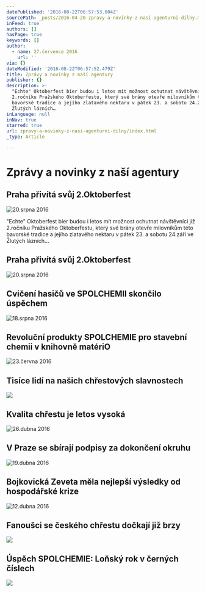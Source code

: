 ```yaml
---
datePublished: '2016-08-22T06:57:53.004Z'
sourcePath: _posts/2016-04-20-zpravy-a-novinky-z-nasi-agenturni-dilny.md
inFeed: true
authors: []
hasPage: true
keywords: []
author:
  - name: 27.července 2016
    url: ''
via: {}
dateModified: '2016-08-22T06:57:52.479Z'
title: Zprávy a novinky z naší agentury
publisher: {}
description: >-
  "Echte" Oktoberfest bier budou i letos mít možnost ochutnat návštěvníci již
  2.ročníku Pražského Oktoberfestu, který své brány otevře milovníkům této
  bavorské tradice a jejího zlatavého nektaru v pátek 23. a sobotu 24.září ve
  Žlutých lázních…
inLanguage: null
inNav: true
starred: true
url: zpravy-a-novinky-z-nasi-agenturni-dilny/index.html
_type: Article

---
```

# Zprávy a novinky z naší agentury

## Praha přivítá svůj 2.Oktoberfest
![20.srpna 2016](https://the-grid-user-content.s3-us-west-2.amazonaws.com/efb08e13-fb11-49f7-8632-edc16cbb14ae.jpg)

"Echte" Oktoberfest bier budou i letos mít možnost ochutnat návštěvníci již 2.ročníku Pražského Oktoberfestu, který své brány otevře milovníkům této bavorské tradice a jejího zlatavého nektaru v pátek 23\. a sobotu 24.září ve Žlutých lázních...

## Praha přivítá svůj 2.Oktoberfest
![20.srpna 2016](https://the-grid-user-content.s3-us-west-2.amazonaws.com/efb08e13-fb11-49f7-8632-edc16cbb14ae.jpg)

## Cvičení hasičů ve SPOLCHEMII skončilo úspěchem
![18.srpna 2016](https://the-grid-user-content.s3-us-west-2.amazonaws.com/d9451aeb-8a05-4c09-afa3-d70892291f6b.jpg)

## Revoluční produkty SPOLCHEMIE pro stavební chemii v knihovně matériO
![23.června 2016](https://the-grid-user-content.s3-us-west-2.amazonaws.com/e225c795-a290-4a94-ba0c-a46a98590568.jpg)

## Tisíce lidí na našich chřestových slavnostech
![](https://the-grid-user-content.s3-us-west-2.amazonaws.com/cd8cd104-546b-4c80-a772-1c8fdbe5f074.jpg)

## Kvalita chřestu je letos vysoká
![26.dubna 2016](https://s3-us-west-2.amazonaws.com/the-grid-img/p/7f1e5c3091b8660bebb300420d5d2e3f8a996b0d.jpg)

## V Praze se sbírají podpisy za dokončení okruhu
![19.dubna 2016](https://the-grid-user-content.s3-us-west-2.amazonaws.com/9018a3eb-cf6c-44ef-aa31-133632dc16ab.jpg)

## Bojkovická Zeveta měla nejlepší výsledky od hospodářské krize
![12.dubna 2016](https://the-grid-user-content.s3-us-west-2.amazonaws.com/540f53c1-38c3-4f8b-99f3-19d902895ffc.jpg)

## Fanoušci se českého chřestu dočkají již brzy
![](https://the-grid-user-content.s3-us-west-2.amazonaws.com/0776cd82-559e-48a9-adef-f2df1be71485.jpg)

## Úspěch SPOLCHEMIE: Loňský rok v černých číslech
![](https://the-grid-user-content.s3-us-west-2.amazonaws.com/030d2c6b-67e5-45f8-9fb3-5542f2fb8ff9.jpg)